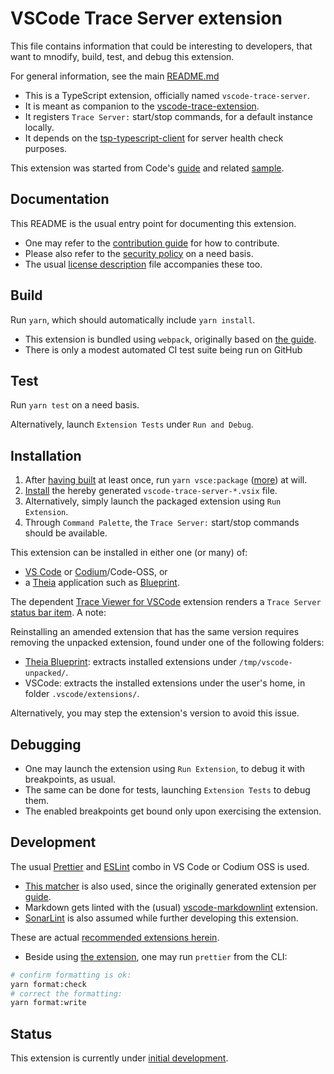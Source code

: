 # VSCode Trace Server extension

This file contains information that could be interesting to developers, that want to mnodify, build, test, and debug this extension. 

For general information, see the main [README.md](README.md)


* This is a TypeScript extension, officially named `vscode-trace-server`.
* It is meant as companion to the [vscode-trace-extension][vscode-trace-extension].
* It registers `Trace Server:` start/stop commands, for a default instance locally.
* It depends on the [tsp-typescript-client][client] for server health check purposes.

This extension was started from Code's [guide][guide] and related [sample][sample].

## Documentation

This README is the usual entry point for documenting this extension.

* One may refer to the [contribution guide](CONTRIBUTING.md) for how to contribute.
* Please also refer to the [security policy](SECURITY.md) on a need basis.
* The usual [license description](LICENSE.md) file accompanies these too.

## Build

Run `yarn`, which should automatically include `yarn install`.

* This extension is bundled using `webpack`, originally based on [the guide][guide].
* There is only a modest automated CI test suite being run on GitHub

## Test

Run `yarn test` on a need basis.

Alternatively, launch `Extension Tests` under `Run and Debug`.

## Installation

1. After [having built](#build) at least once, run `yarn vsce:package` ([more][vsce]) at will.
1. [Install][install] the hereby generated `vscode-trace-server-*.vsix` file.
1. Alternatively, simply launch the packaged extension using `Run Extension`.
1. Through `Command Palette`, the `Trace Server:` start/stop commands should be available.

This extension can be installed in either one (or many) of:

* [VS Code][code] or [Codium][codium]/Code-OSS, or
* a [Theia][theia] application such as [Blueprint][blueprint].

The dependent [Trace Viewer for VSCode][vscode-trace-extension] extension renders a `Trace Server`
[status bar item][item]. A note:

Reinstalling an amended extension that has the same version requires removing the unpacked extension, found under one of the following folders:

* [Theia Blueprint][blueprint]:  extracts installed extensions under `/tmp/vscode-unpacked/`.
* VSCode: extracts the installed extensions under the user's home, in folder `.vscode/extensions/`.

Alternatively, you may step the extension's version to avoid this issue.

## Debugging

* One may launch the extension using `Run Extension`, to debug it with breakpoints, as usual.
* The same can be done for tests, launching `Extension Tests` to debug them.
* The enabled breakpoints get bound only upon exercising the extension.

## Development

The usual [Prettier][prettier] and [ESLint][eslint] combo in VS Code or Codium OSS is used.

* [This matcher][matcher] is also used, since the originally generated extension per [guide].
* Markdown gets linted with the (usual) [vscode-markdownlint][markdownlint] extension.
* [SonarLint][sonarlint] is also assumed while further developing this extension.

These are actual [recommended extensions herein](.vscode/extensions.json).

* Beside using [the extension][prettier], one may run `prettier` from the CLI:

```bash
# confirm formatting is ok:
yarn format:check
# correct the formatting:
yarn format:write

```

## Status

This extension is currently under [initial development][backlog].

[backlog]: https://github.com/eclipse-cdt-cloud/vscode-trace-extension/issues/15
[blueprint]: https://theia-ide.org/docs/blueprint_download
[client]: https://github.com/eclipse-cdt-cloud/tsp-typescript-client
[code]: https://code.visualstudio.com
[codium]: https://vscodium.com
[eslint]: https://open-vsx.org/extension/dbaeumer/vscode-eslint
[guide]: https://code.visualstudio.com/api/get-started/your-first-extension
[install]: https://code.visualstudio.com/docs/editor/extension-marketplace#_install-from-a-vsix
[item]: https://github.com/eclipse-cdt-cloud/vscode-trace-extension/pull/120
[markdownlint]: https://open-vsx.org/extension/DavidAnson/vscode-markdownlint
[matcher]: https://open-vsx.org/extension/amodio/tsl-problem-matcher
[prettier]: https://open-vsx.org/extension/esbenp/prettier-vscode
[sample]: https://github.com/microsoft/vscode-extension-samples/blob/main/helloworld-sample
[server]: https://git.eclipse.org/r/plugins/gitiles/tracecompass.incubator/org.eclipse.tracecompass.incubator/+/refs/heads/master/trace-server/#running-the-server
[sonarlint]: https://open-vsx.org/extension/SonarSource/sonarlint-vscode
[theia]: https://theia-ide.org
[tsp]: https://github.com/eclipse-cdt-cloud/trace-server-protocol
[vsce]: https://code.visualstudio.com/api/working-with-extensions/publishing-extension#vsce
[vscode-trace-extension]: https://github.com/eclipse-cdt-cloud/vscode-trace-extension
